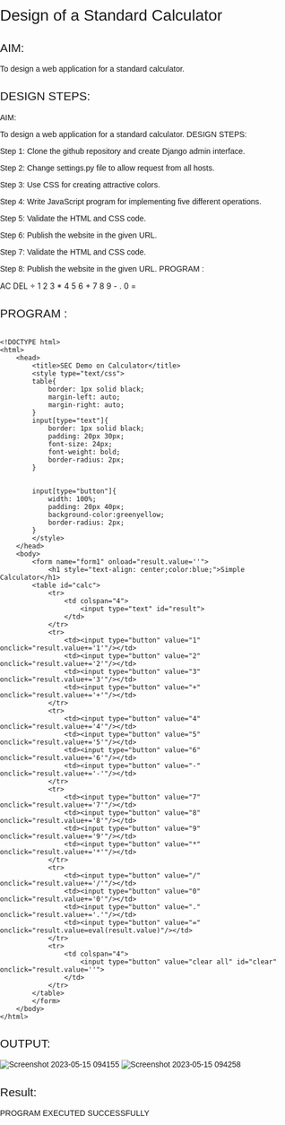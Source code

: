 # Design of a Standard Calculator

## AIM:

To design a web application for a standard calculator.

## DESIGN STEPS:

AIM:

To design a web application for a standard calculator. DESIGN STEPS:

Step 1: Clone the github repository and create Django admin interface.

Step 2: Change settings.py file to allow request from all hosts.

Step 3: Use CSS for creating attractive colors.

Step 4: Write JavaScript program for implementing five different operations.

Step 5: Validate the HTML and CSS code.

Step 6: Publish the website in the given URL.

Step 7: Validate the HTML and CSS code.

Step 8: Publish the website in the given URL. PROGRAM :
<title>Calculator</title> <script src="script.js" defer></script>
AC DEL ÷ 1 2 3 * 4 5 6 + 7 8 9 - . 0 =
<script> class Calculator { constructor(previousOperandTextElement, currentOperandTextElement) { this.previousOperandTextElement = previousOperandTextElement this.currentOperandTextElement = currentOperandTextElement this.clear() } clear() { this.currentOperand = '' this.previousOperand = '' this.operation = undefined } delete() { this.currentOperand = this.currentOperand.toString().slice(0, -1) } appendNumber(number) { if (number === '.' && this.currentOperand.includes('.')) return this.currentOperand = this.currentOperand.toString() + number.toString() } chooseOperation(operation) { if (this.currentOperand === '') return if (this.previousOperand !== '') { this.compute() } this.operation = operation this.previousOperand = this.currentOperand this.currentOperand = '' } compute() { let computation const prev = parseFloat(this.previousOperand) const current = parseFloat(this.currentOperand) if (isNaN(prev) || isNaN(current)) return switch (this.operation) { case '+': computation = prev + current break case '-': computation = prev - current break case '*': computation = prev * current break case '÷': computation = prev / current break default: return } this.currentOperand = computation this.operation = undefined this.previousOperand = '' } getDisplayNumber(number) { const stringNumber = number.toString() const integerDigits = parseFloat(stringNumber.split('.')[0]) const decimalDigits = stringNumber.split('.')[1] let integerDisplay if (isNaN(integerDigits)) { integerDisplay = '' } else { integerDisplay = integerDigits.toLocaleString('en', { maximumFractionDigits: 0 }) } if (decimalDigits != null) { return `${integerDisplay}.${decimalDigits}` } else { return integerDisplay } } updateDisplay() { this.currentOperandTextElement.innerText = this.getDisplayNumber(this.currentOperand) if (this.operation != null) { this.previousOperandTextElement.innerText = `${this.getDisplayNumber(this.previousOperand)} ${this.operation}` } else { this.previousOperandTextElement.innerText = '' } } } const numberButtons = document.querySelectorAll('[data-number]') const operationButtons = document.querySelectorAll('[data-operation]') const equalsButton = document.querySelector('[data-equals]') const deleteButton = document.querySelector('[data-delete]') const allClearButton = document.querySelector('[data-all-clear]') const previousOperandTextElement = document.querySelector('[data-previous-operand]') const currentOperandTextElement = document.querySelector('[data-current-operand]') const calculator = new Calculator(previousOperandTextElement, currentOperandTextElement) numberButtons.forEach(button => { button.addEventListener('click', () => { calculator.appendNumber(button.innerText) calculator.updateDisplay() }) }) operationButtons.forEach(button => { button.addEventListener('click', () => { calculator.chooseOperation(button.innerText) calculator.updateDisplay() }) }) equalsButton.addEventListener('click', button => { calculator.compute() calculator.updateDisplay() }) allClearButton.addEventListener('click', button => { calculator.clear() calculator.updateDisplay() }) deleteButton.addEventListener('click', button => { calculator.delete() calculator.updateDisplay() }) </script> <style> *, *::before, *::after { box-sizing: border-box; font-family: Gotham Rounded, sans-serif; font-weight: normal; } body { padding: 0; margin: 0; background:(to right,lightsteelblue,lemonchiffon); } .calculator-grid { display: grid; justify-content: center; align-content: center; min-height: 100vh; grid-template-columns: repeat(4, 100px); grid-template-rows: minmax(120px, auto) repeat(5, 100px); } .calculator-grid > button { cursor: pointer; font-size: 2rem; border: 1px solid white; outline: none; background-color: lightgrey; } .calculator-grid > button:hover { background-color:lightyellow; } .span-two { grid-column: span 2; } .output { grid-column: 1 / -1; background-color: rgba(0, 0, 0, .75); display: flex; align-items: flex-end; justify-content: space-around; flex-direction: column; padding: 10px; word-wrap: break-word; word-break: break-all; } .output .previous-operand { color:royalblue; font-size: 1.5rem; } .output .current-operand { color: white; font-size: 2.5rem; } </style>

## PROGRAM :
```

<!DOCTYPE html>
<html>
    <head>
        <title>SEC Demo on Calculator</title>
        <style type="text/css">
        table{
            border: 1px solid black;
            margin-left: auto;
            margin-right: auto;
        }
        input[type="text"]{
            border: 1px solid black;
            padding: 20px 30px;
            font-size: 24px;
            font-weight: bold;
            border-radius: 2px;
        }


        input[type="button"]{
            width: 100%;
            padding: 20px 40px;
            background-color:greenyellow;
            border-radius: 2px;
        }
        </style>
    </head>
    <body>
        <form name="form1" onload="result.value=''">
            <h1 style="text-align: center;color:blue;">Simple Calculator</h1>
        <table id="calc">
            <tr>
                <td colspan="4">
                    <input type="text" id="result">
                </td>
            </tr>
            <tr>
                <td><input type="button" value="1" onclick="result.value+='1'"/></td>
                <td><input type="button" value="2" onclick="result.value+='2'"/></td>
                <td><input type="button" value="3" onclick="result.value+='3'"/></td>
                <td><input type="button" value="+" onclick="result.value+='+'"/></td>
            </tr>
            <tr>
                <td><input type="button" value="4" onclick="result.value+='4'"/></td>
                <td><input type="button" value="5" onclick="result.value+='5'"/></td>
                <td><input type="button" value="6" onclick="result.value+='6'"/></td>
                <td><input type="button" value="-" onclick="result.value+='-'"/></td>
            </tr>
            <tr>
                <td><input type="button" value="7" onclick="result.value+='7'"/></td>
                <td><input type="button" value="8" onclick="result.value+='8'"/></td>
                <td><input type="button" value="9" onclick="result.value+='9'"/></td>
                <td><input type="button" value="*" onclick="result.value+='*'"/></td>
            </tr>
            <tr>
                <td><input type="button" value="/" onclick="result.value+='/'"/></td>
                <td><input type="button" value="0" onclick="result.value+='0'"/></td>
                <td><input type="button" value="." onclick="result.value+='.'"/></td>
                <td><input type="button" value="=" onclick="result.value=eval(result.value)"/></td>
            </tr>
            <tr>
                <td colspan="4">
                    <input type="button" value="clear all" id="clear" onclick="result.value=''">
                </td>
            </tr>
        </table>
        </form>
    </body>
</html>
```
## OUTPUT:
![Screenshot 2023-05-15 094155](https://github.com/SudharsanamRK/standard-calculator/assets/115523484/1d3cd2e0-4518-4bb5-9e3f-41dd01cdd5c4)
![Screenshot 2023-05-15 094258](https://github.com/SudharsanamRK/standard-calculator/assets/115523484/a8538bd4-121a-41c8-afcd-c1fb99cc80fd)

## Result:
PROGRAM EXECUTED SUCCESSFULLY
